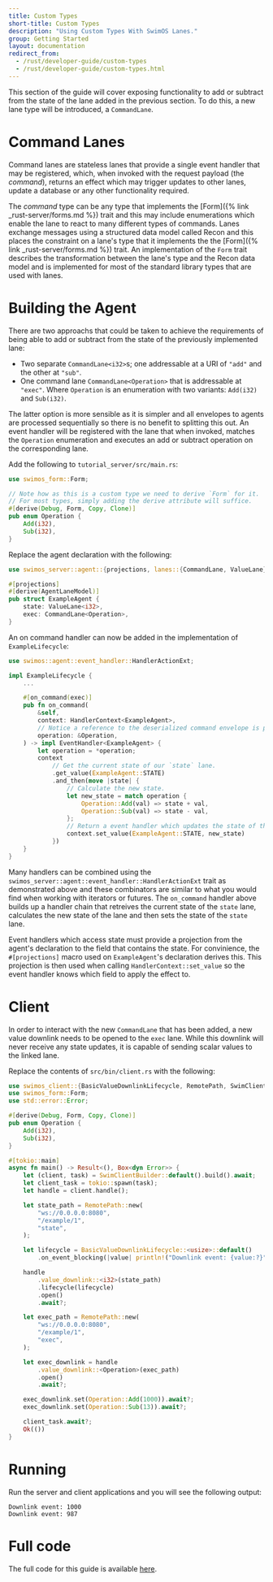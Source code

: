 ```yaml
---
title: Custom Types
short-title: Custom Types
description: "Using Custom Types With SwimOS Lanes."
group: Getting Started
layout: documentation
redirect_from:
  - /rust/developer-guide/custom-types
  - /rust/developer-guide/custom-types.html
---
```


This section of the guide will cover exposing functionality to add or subtract from the state of the lane added in the previous section. To do this, a new lane type will be introduced, a `CommandLane`.

# Command Lanes

Command lanes are stateless lanes that provide a single event handler that may be registered, which, when invoked with the request payload (the _command_), returns an effect which may trigger updates to other lanes, update a database or any other functionality required.

The _command_ type can be any type that implements the [Form]({% link _rust-server/forms.md %}) trait and this may include enumerations which enable the lane to react to many different types of commands. Lanes exchange messages using a structured data model called Recon and this places the constraint on a lane's type that it implements the the [Form]({% link _rust-server/forms.md %}) trait. An implementation of the `Form` trait describes the transformation between the lane's type and the Recon data model and is implemented for most of the standard library types that are used with lanes.

# Building the Agent

There are two approachs that could be taken to achieve the requirements of being able to add or subtract from the state of the previously implemented lane:

- Two separate `CommandLane<i32>`s; one addressable at a URI of `"add"` and the other at `"sub"`.
- One command lane `CommandLane<Operation>` that is addressable at `"exec"`. Where `Operation` is an enumeration with two variants: `Add(i32)` and `Sub(i32)`.

The latter option is more sensible as it is simpler and all envelopes to agents are processed sequentially so there is no benefit to splitting this out. An event handler will be registered with the lane that when invoked, matches the `Operation` enumeration and executes an add or subtract operation on the corresponding lane.

Add the following to `tutorial_server/src/main.rs`:

```rust
use swimos_form::Form;

// Note how as this is a custom type we need to derive `Form` for it.
// For most types, simply adding the derive attribute will suffice.
#[derive(Debug, Form, Copy, Clone)]
pub enum Operation {
    Add(i32),
    Sub(i32),
}
```

Replace the agent declaration with the following:

```rust
use swimos_server::agent::{projections, lanes::{CommandLane, ValueLane}};

#[projections]
#[derive(AgentLaneModel)]
pub struct ExampleAgent {
    state: ValueLane<i32>,
    exec: CommandLane<Operation>,
}
```

An on command handler can now be added in the implementation of `ExampleLifecycle`:

```rust
use swimos::agent::event_handler::HandlerActionExt;

impl ExampleLifecycle {
    ...

    #[on_command(exec)]
    pub fn on_command(
        &self,
        context: HandlerContext<ExampleAgent>,
        // Notice a reference to the deserialized command envelope is provided.
        operation: &Operation,
    ) -> impl EventHandler<ExampleAgent> {
        let operation = *operation;
        context
            // Get the current state of our `state` lane.
            .get_value(ExampleAgent::STATE)
            .and_then(move |state| {
                // Calculate the new state.
                let new_state = match operation {
                    Operation::Add(val) => state + val,
                    Operation::Sub(val) => state - val,
                };
                // Return a event handler which updates the state of the `state` lane.
                context.set_value(ExampleAgent::STATE, new_state)
            })
    }
}
```

Many handlers can be combined using the `swimos_server::agent::event_handler::HandlerActionExt` trait as demonstrated above and these combinators are similar to what you would find when working with iterators or futures. The `on_command` handler above builds up a handler chain that retreives the current state of the `state` lane, calculates the new state of the lane and then sets the state of the `state` lane.

Event handlers which access state must provide a projection from the agent's declaration to the field that contains the state. For convinience, the `#[projections]` macro used on `ExampleAgent`'s declaration derives this. This projection is then used when calling `HandlerContext::set_value` so the event handler knows which field to apply the effect to.

# Client

In order to interact with the new `CommandLane` that has been added, a new value downlink needs to be opened to the `exec` lane. While this downlink will never receive any state updates, it is capable of sending scalar values to the linked lane.

Replace the contents of `src/bin/client.rs` with the following:

```rust
use swimos_client::{BasicValueDownlinkLifecycle, RemotePath, SwimClientBuilder};
use swimos_form::Form;
use std::error::Error;

#[derive(Debug, Form, Copy, Clone)]
pub enum Operation {
    Add(i32),
    Sub(i32),
}

#[tokio::main]
async fn main() -> Result<(), Box<dyn Error>> {
    let (client, task) = SwimClientBuilder::default().build().await;
    let client_task = tokio::spawn(task);
    let handle = client.handle();

    let state_path = RemotePath::new(
        "ws://0.0.0.0:8080",
        "/example/1",
        "state",
    );

    let lifecycle = BasicValueDownlinkLifecycle::<usize>::default()
        .on_event_blocking(|value| println!("Downlink event: {value:?}"));

    handle
        .value_downlink::<i32>(state_path)
        .lifecycle(lifecycle)
        .open()
        .await?;

    let exec_path = RemotePath::new(
        "ws://0.0.0.0:8080",
        "/example/1",
        "exec",
    );

    let exec_downlink = handle
        .value_downlink::<Operation>(exec_path)
        .open()
        .await?;

    exec_downlink.set(Operation::Add(1000)).await?;
    exec_downlink.set(Operation::Sub(13)).await?;

    client_task.await?;
    Ok(())
}
```

# Running

Run the server and client applications and you will see the following output:

```
Downlink event: 1000
Downlink event: 987
```

# Full code

The full code for this guide is available [here](https://github.com/swimos/swim-rust/tree/v0.1.0/example_apps/devguide).
